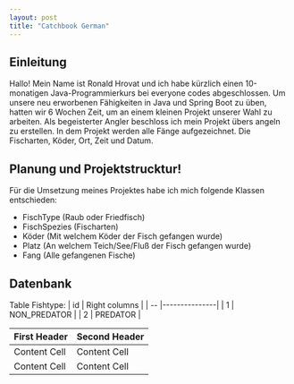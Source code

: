 ```yaml
---
layout: post
title: "Catchbook German"
---
```

## Einleitung
Hallo! Mein Name ist Ronald Hrovat und ich habe kürzlich einen 10-monatigen Java-Programmierkurs bei everyone codes abgeschlossen. Um unsere neu erworbenen Fähigkeiten in Java und Spring Boot zu üben, hatten wir 6 Wochen Zeit, um an einem kleinen Projekt unserer Wahl zu arbeiten. Als begeisterter Angler beschloss ich mein Projekt übers angeln zu erstellen. In dem Projekt werden alle Fänge aufgezeichnet. Die Fischarten, Köder, Ort, Zeit und Datum.

## Planung und Projektstrucktur!
Für die Umsetzung meines Projektes habe ich mich folgende Klassen entschieden:
 * FischType (Raub oder Friedfisch)
 * FischSpezies (Fischarten)
 * Köder (Mit welchem Köder der Fisch gefangen wurde)
 * Platz (An welchem Teich/See/Fluß der Fisch gefangen wurde)
 * Fang (Alle gefangenen Fische)

## Datenbank

Table Fishtype:
| id | Right columns |
| -- |---------------|
|  1 | NON_PREDATOR  |
|  2 | PREDATOR      |

| First Header  | Second Header |
| ------------- | ------------- |
| Content Cell  | Content Cell  |
| Content Cell  | Content Cell  |


<!-- ![alternativtext](\pbl-blog\image\klassen.png) -->